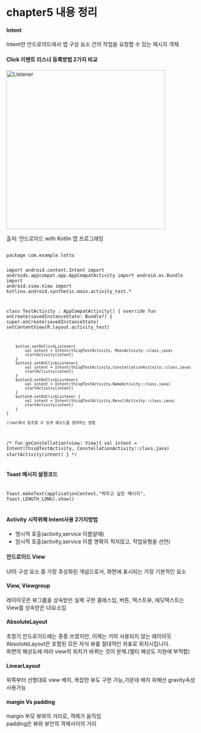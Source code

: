<h1>chapter5 내용 정리</h1>

<h4>Intent</h4>
<p>Intent란 안드로이드에서 앱 구성 요소 간의 작업을 요청할 수 있는 메시지 객체</p>

<h4>Click 이벤트 리스너 등록방법 2가지 비교</h4>
<img width="418" alt="Listener" src="https://user-images.githubusercontent.com/24909625/90487722-d2116500-e175-11ea-992f-8f31912aa0b2.PNG">
<p>출처: 안드로이드 with Kotlin 앱 프로그래밍</p>
<pre>
<code>
package com.example.lotto

import android.content.Intent
import androidx.appcompat.app.AppCompatActivity
import android.os.Bundle
import android.view.View
import kotlinx.android.synthetic.main.activity_test.*

class TestActivity : AppCompatActivity() {
    override fun onCreate(savedInstanceState: Bundle?) {
        super.onCreate(savedInstanceState)
        setContentView(R.layout.activity_test)

        button.setOnClickListener{
            val intent = Intent(this@TestActivity, MainActivity::class.java)
            startActivity(intent)
        }
        button2.setOnClickListener{
            val intent = Intent(this@TestActivity,ConstellationActivity::class.java)
            startActivity(intent)
        }
        button3.setOnClickListener{
            val intent = Intent(this@TestActivity,NameActivity::class.java)
            startActivity(intent)
        }
        button4.setOnClickListener {
            val intent = Intent(this@TestActivity,ResultActivity::class.java)
            startActivity(intent)
        }
    }

    //xml에서 참조할 수 있게 메소드를 정의하는 방법
/*
    fun goConstellation(view: View){
        val intent = Intent(this@TestActivity, ConstellationActivity::class.java)
        startActivity(intent)
    }
    */
</code>
</pre>

<h4>Toast 메시지 설정코드</h4>
<pre>
<code>
Toast.makeText(applicationContext,"띄우고 싶은 메시지", Toast.LENGTH_LONG).show()
</code>
</pre>

<h4>Activity 시작위해 Intent사용 2가지방법</h4>
<ul>
<li>명시적 호출(activity,service 이름알때)</li>
<li>암시적 호출(activity,service 이름 명확히 적지않고, 작업유형을 선언)</li>
</ul>

<h4>안드로이드 View</h4>
<p>UI의 구성 요소 중 가장 추상화된 개념으로서, 화면에 표시되는 가장 기본적인 요소</p>

<h4>View, Viewgroup</h4>
<p>레이아웃은 뷰그룹을 상속받은 실제 구현 클래스임, 버튼, 텍스트뷰, 에딧텍스트는 View를 상속받은 UI요소임</p>

<h4>AbsoluteLayout</h4>
<p>초창기 안드로이드에는 종종 쓰였지만, 이제는 거의 사용되지 않는 레이아웃
<br>
AbsoluteLayout은 포함된 모든 자식 뷰를 절대적인 좌표로 위치시킵니다.
<br>
화면의 해상도에 따라 view의 위치가 바뀌는 것이 문제.(멀티 해상도 지원에 부적합)</p>

<h4>LinearLayout</h4>
<p>위쪽부터 선형대로 view 배치, 복잡한 뷰도 구현 가능,가운데 배치 위해선 gravity속성 사용가능</p>

<h4>margin Vs padding</h4>
<p>margin 부모 뷰와의 거리로, 객체가 움직임<br>
padding은 뷰와 뷰안의 객체사이의 거리</p>
